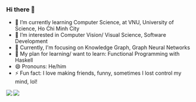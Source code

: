 ### Hi there 👋

- 🔭 I’m currently learning Computer Science, at VNU, University of Science, Ho Chi Minh City
- 🌱 I’m interested in Computer Vision/ Visual Science, Software Development
- :dart: Currently, I'm focusing on Knowledge Graph, Graph Neural Networks
- 🤔 My plan for learning/ want to learn: Functional Programming with Haskell
- 😄 Pronouns: He/him
- ⚡ Fun fact: I love making friends, funny, sometimes I lost control my mind, lol!                                          

<a href="https://github.com/anuraghazra/github-readme-stats">
  <img align="left" src="https://github-readme-stats.vercel.app/api?username=nhutnamhcmus&count_private=true&show_icons=true" />
</a>
<a href="https://github.com/anuraghazra/github-readme-stats">
  <img align="left" src="https://github-readme-stats.vercel.app/api/top-langs/?username=nhutnamhcmus" />
</a>
